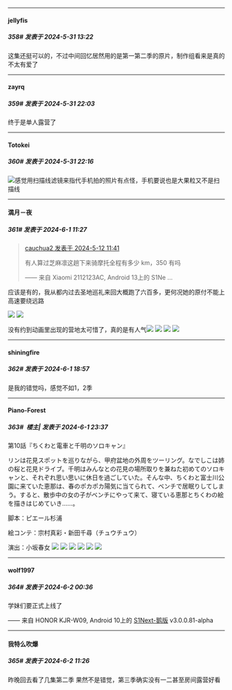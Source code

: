 ﻿
*****

####  jellyfis  
##### 358#       发表于 2024-5-31 13:22

这集还挺可以的，不过中间回忆居然用的是第一第二季的原片，制作组看来是真的不太有爱了


*****

####  zayrq  
##### 359#       发表于 2024-5-31 22:03

终于是单人露营了


*****

####  Totokei  
##### 360#       发表于 2024-5-31 22:16

<img src="https://static.saraba1st.com/image/smiley/face2017/001.png" referrerpolicy="no-referrer">感觉用扫描线滤镜来指代手机拍的照片有点怪，手机要说也是大果粒又不是扫描线


*****

####  満月－夜  
##### 361#       发表于 2024-6-1 11:27

<blockquote><a href="httphttps://bbs.saraba1st.com/2b/forum.php?mod=redirect&amp;goto=findpost&amp;pid=64893870&amp;ptid=2100987" target="_blank">cauchua2 发表于 2024-5-12 11:41</a>

有人算过芝麻凛这趟下来骑摩托全程有多少 km，350 有吗

—— 来自 Xiaomi 2112123AC, Android 13上的 S1Ne ...</blockquote>
应该是有的，我从都内过去圣地巡礼来回大概跑了六百多，更何况她的原付不能上高速要绕远路

<img src="https://www.z4a.net/images/2024/06/01/ad25712d57020d3249251a50e371f9de.jpg" referrerpolicy="no-referrer">

<img src="https://www.z4a.net/images/2024/06/01/e7371496e0188f3c782c515c501362dd.jpg" referrerpolicy="no-referrer">

没有约到动画里出现的营地太可惜了，真的是有人气<img src="https://static.saraba1st.com/image/smiley/face2017/018.png" referrerpolicy="no-referrer">
<img src="https://www.z4a.net/images/2024/06/01/d4c3e126eb0af9e4460b25a974cd8d78.jpg" referrerpolicy="no-referrer">
<img src="https://www.z4a.net/images/2024/06/01/IMG_7033.jpg" referrerpolicy="no-referrer">
<img src="https://www.z4a.net/images/2024/06/01/IMG_7036.jpg" referrerpolicy="no-referrer">


*****

####  shiningfire  
##### 362#       发表于 2024-6-1 18:57

是我的错觉吗，感觉不如1，2季


*****

####  Piano-Forest  
##### 363#         楼主| 发表于 2024-6-1 23:37

第10話『ちくわと電車と千明のソロキャン』

リンは花見スポットを巡りながら、甲府盆地の外周をツーリング。なでしこは姉の桜と花見ドライブ。千明はみんなとの花見の場所取りを兼ねた初めてのソロキャンと、それぞれ思い思いに休日を過ごしていた。そんな中、ちくわと富士川公園に来ていた恵那は、春のポカポカ陽気に当てられて、ベンチで居眠りしてしまう。すると、散歩中の女の子がベンチにやって来て、寝ている恵那とちくわの絵を描きはじめていき……。

脚本：ピエール杉浦

絵コンテ：宗村真彩・新田千尋（チュウチュウ）

演出：小坂春女
<img src="https://p.sda1.dev/17/446ebb4da48a1316c6168b60457501eb/10_1.jpg" referrerpolicy="no-referrer">
<img src="https://p.sda1.dev/17/4f373385821eb92277a7096d8d93fc62/10_2.jpg" referrerpolicy="no-referrer">
<img src="https://p.sda1.dev/17/5eed69aba9c1213cfecf9dde14e8fa7e/10_3.jpg" referrerpolicy="no-referrer">
<img src="https://p.sda1.dev/17/737927e4090ff9a2fba5735bf9c660af/10_4.jpg" referrerpolicy="no-referrer">
<img src="https://p.sda1.dev/17/e19c7b1b666678cbeb35d2252adbf097/10_5.jpg" referrerpolicy="no-referrer">
<img src="https://p.sda1.dev/17/83cab2740f82abb25c2254152d7324b5/10_6.jpg" referrerpolicy="no-referrer">


*****

####  wolf1997  
##### 364#       发表于 2024-6-2 00:36

学妹们要正式上线了

—— 来自 HONOR KJR-W09, Android 10上的 [S1Next-鹅版](https://github.com/ykrank/S1-Next/releases) v3.0.0.81-alpha


*****

####  我特么吹爆  
##### 365#       发表于 2024-6-2 11:26

昨晚回去看了几集第二季
果然不是错觉，第三季确实没有一二甚至房间露营好看

